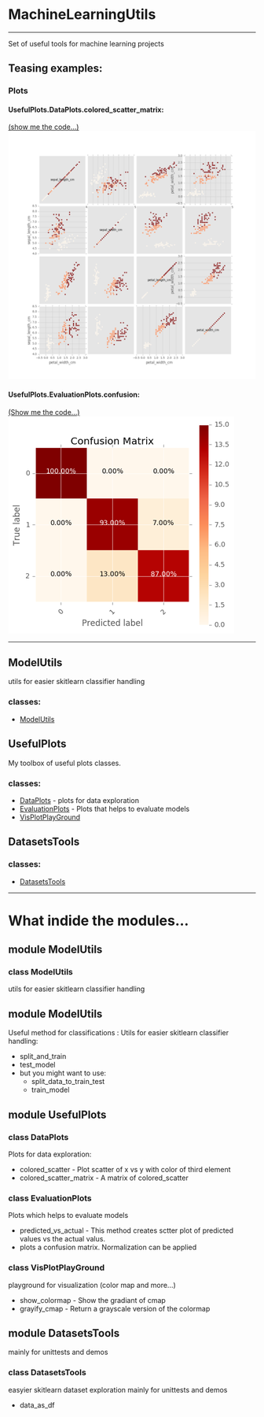 # MachineLearningUtils
***
Set of useful tools for machine learning projects

## Teasing examples:
### Plots
#### UsefulPlots.DataPlots.colored_scatter_matrix:
[(show me the code...)](Examples/iris-colored_acatter_matrix.py)
![UsefulPlots.colored_scatter_matrix](Examples/iris-colored_acatter_matrix.png)

#### UsefulPlots.EvaluationPlots.confusion:
[(Show me the code...)](Examples/modelutil_simple_usage.py)
![UsefulPlots.colored_scatter_matrix](Examples/confusion_matrix.png)
***
## ModelUtils
utils for easier skitlearn classifier handling
### classes:
- [ModelUtils](README.md#class-ModelUtils)

## UsefulPlots
My toolbox of useful plots classes.
### classes:
- [DataPlots](README.md#class-dataplots) - plots for data exploration
- [EvaluationPlots](README.md#class-evaluationplots) - Plots that helps to evaluate models
- [VisPlotPlayGround](README.md#class-visplotplayground)

## DatasetsTools
### classes:
- [DatasetsTools](README.md#class-datasetstools)

***
# What indide the modules...
## module ModelUtils
### class ModelUtils
utils for easier skitlearn classifier handling

## module ModelUtils
Useful method for classifications :
Utils for easier skitlearn classifier handling:
- split_and_train
- test_model
- but you might want to use:
    - split_data_to_train_test
    - train_model

## module UsefulPlots
### class DataPlots
Plots for data exploration:
- colored_scatter -  Plot scatter of x vs y with color of third element
- colored_scatter_matrix - A matrix of colored_scatter

### class EvaluationPlots
Plots which helps to evaluate models
- predicted_vs_actual - This method creates sctter plot of
                        predicted values vs the actual valus.
- plots a confusion matrix. Normalization can be applied

### class VisPlotPlayGround
playground for visualization (color map and more...)
- show_colormap - Show the gradiant of cmap
- grayify_cmap  - Return a grayscale version of the colormap

## module DatasetsTools
mainly for unittests and demos
### class DatasetsTools
easyier skitlearn dataset exploration mainly for unittests and demos
- data_as_df


